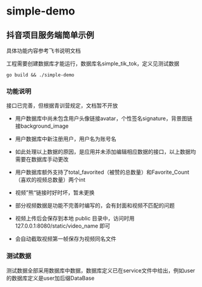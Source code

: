 # simple-demo

## 抖音项目服务端简单示例

具体功能内容参考飞书说明文档

工程需要创建数据库才能运行，数据库名simple_tik_tok，定义见测试数据

```shell
go build && ./simple-demo
```

### 功能说明

接口已完善，但根据青训营规定，文档暂不开放

* 用户数据库中尚未包含用户头像链接avatar，个性签名signature，背景图链接background_image
* 用户数据库中新注册用户，用户名为账号名
* 如此处理以上数据的原因，是应用并未添加编辑相应数据的接口，以上数据均需要在数据库手动更改

* 用户数据库额外支持了total_favorited（被赞的总数量）和Favorite_Count（喜欢的视频总数量）两个int

* 视频”熊“链接时好时坏，暂未更换
* 部分视频数据是功能不完善时编写的，会有封面和视频不匹配的问题

* 视频上传后会保存到本地 public 目录中，访问时用 127.0.0.1:8080/static/video_name 即可
* 会自动截取视频第一帧保存为视频同名文件

### 测试数据

测试数据全部采用数据库中数据，数据库定义已在service文件中给出，例如user的数据库定义是user加后缀DataBase
